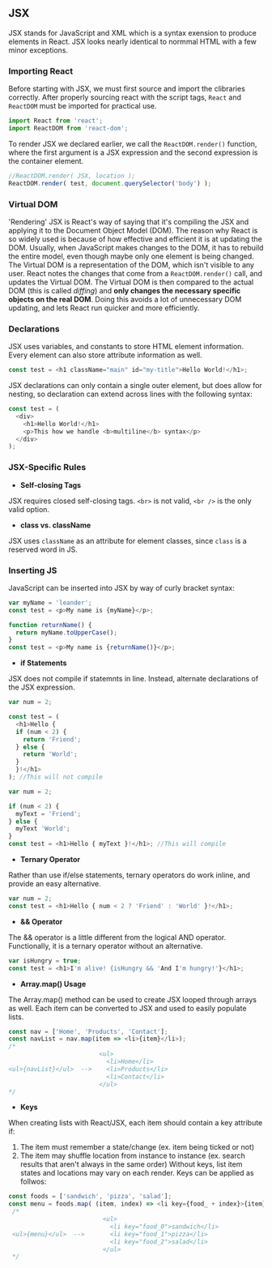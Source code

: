## JSX

JSX stands for JavaScript and XML which is a syntax exension to produce elements in React. JSX looks nearly identical to normmal HTML with a few minor exceptions.
### Importing React
Before starting with JSX, we must first source and import the clibraries correctly. After properly sourcing react with the script tags, `React` and `ReactDOM` must be imported for practical use.

```javascript
import React from 'react';
import ReactDOM from 'react-dom';
```

To render JSX we declared earlier, we call the `ReactDOM.render()` function, where the first argument is a JSX expression and the second expression is the container element.

```javascript
//ReactDOM.render( JSX, location );
ReactDOM.render( test, document.querySelector('body') );
```
### Virtual DOM
'Rendering' JSX is React's way of saying that it's compiling the JSX and applying it to the Document Object Model (DOM).
The reason why React is so widely used is because of how effective and efficient it is at updating the DOM. Usually, when JavaScript makes changes to the DOM, it has to rebuild the entire model, even though maybe only one element is being changed. The Virtual DOM is a representation of the DOM, which isn't visible to any user. React notes the changes that come from a `ReactDOM.render()` call, and updates the Virtual DOM. The Virtual DOM is then compared to the actual DOM (this is called _diffing_) and __only changes the necessary specific objects on the real DOM__. Doing this avoids a lot of unnecessary DOM updating, and lets React run quicker and more efficiently.
### Declarations
JSX uses variables, and constants to store HTML element information. Every element can also store attribute information as well.
```javascript
const test = <h1 className="main" id="my-title">Hello World!</h1>;
```
    
JSX declarations can only contain a single outer element, but does allow for nesting, so declaration can extend across lines with the following syntax:
```javascript
const test = (
  <div>
    <h1>Hello World!</h1>
    <p>This how we handle <b>multiline</b> syntax</p>
  </div>
);
```
### JSX-Specific Rules
 - __Self-closing Tags__
 
JSX requires closed self-closing tags. `<br>` is not valid, `<br />` is the only valid option.

 - __class vs. className__
 
JSX uses `className` as an attribute for element classes, since `class` is a reserved word in JS.
### Inserting JS

JavaScript can be inserted into JSX by way of curly bracket syntax:
```javascript
var myName = 'leander';
const test = <p>My name is {myName}</p>;

function returnName() {
  return myName.toUpperCase();
}
const test = <p>My name is {returnName()}</p>;
```
 - __if Statements__
 
 JSX does not compile if statemnts in line. Instead, alternate declarations of the JSX expression.
 ```javascript
 var num = 2;
 
 const test = (
   <h1>Hello {
   if (num < 2) {
     return 'Friend';
   } else {
     return 'World';
   }
   }!</h1>
 ); //This will not compile
 ```
 ```javascript
 var num = 2;
 
 if (num < 2) {
   myText = 'Friend';
 } else {
   myText 'World';
 }
 const test = <h1>Hello { myText }!</h1>; //This will compile
 ```
 - __Ternary Operator__
 
 Rather than use if/else statements, ternary operators do work inline, and provide an easy alternative.
 ```javascript
 var num = 2;
 const test = <h1>Hello { num < 2 ? 'Friend' : 'World' }!</h1>;
 ```
 - __&& Operator__
 
 The && operator is a little different from the logical AND operator. Functionally, it is a ternary operator without an alternative.
 ```javascript
 var isHungry = true;
 const test = <h1>I'm alive! {isHungry && 'And I'm hungry!'}</h1>;
 ```
 - __Array.map() Usage__
 
 The Array.map() method can be used to create JSX looped through arrays as well. Each item can be converted to JSX and used to easily populate lists.
 ```javascript
 const nav = ['Home', 'Products', 'Contact'];
 const navList = nav.map(item => <li>{item}</li>);
 /*
                          <ul> 
                            <li>Home</li>
 <ul>{navList}</ul>  -->    <li>Products</li> 
                            <li>Contact</li>
                          </ul>
 */
 ```
 - __Keys__
 
 When creating lists with React/JSX, each item should contain a key attribute if:
  1. The item must remember a state/change (ex. item being ticked or not)
  2. The item may shuffle location from instance to instance (ex. search results that aren't always in the same order)
 Without keys, list item states and locations may vary on each render. Keys can be applied as follwos:
```javascript
const foods = ['sandwich', 'pizza', 'salad'];
const menu = foods.map( (item, index) => <li key={food_ + index}>{item}</li> );
 /*
                          <ul> 
                            <li key="food_0">sandwich</li>
 <ul>{menu}</ul>  -->       <li key="food_1">pizza</li> 
                            <li key="food_2">salad</li>
                          </ul>
 */
```

